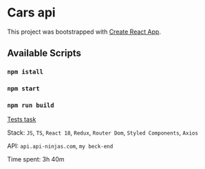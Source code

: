 # Cars api

This project was bootstrapped with [Create React App](https://github.com/facebook/create-react-app).

## Available Scripts

### `npm istall`

### `npm start`

### `npm run build`

[Tests task](https://docs.google.com/document/d/1KHO3pJJ9Bg7feweseWsmPRPS2O3LYWQnIMEuPF0in3k/edit)

Stack: `JS`, `TS`, `React 18`, `Redux`, `Router Dom`, `Styled Components`, `Axios`

API: `api.api-ninjas.com`, `my beck-end`

Time spent: 3h 40m

